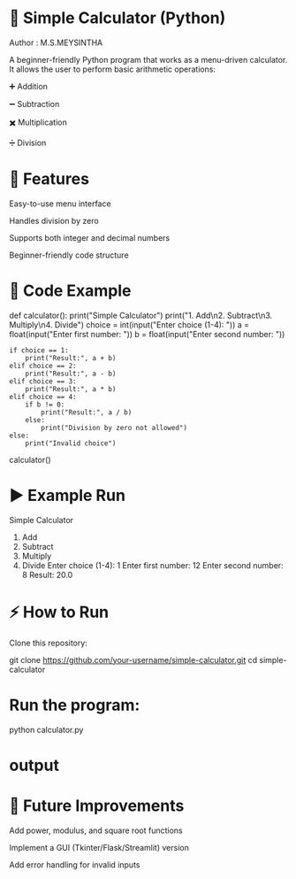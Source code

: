 # 🧮 Simple Calculator (Python)

Author : M.S.MEYSINTHA

A beginner-friendly Python program that works as a menu-driven calculator.
It allows the user to perform basic arithmetic operations:

➕ Addition

➖ Subtraction

✖️ Multiplication

➗ Division

# 📂 Features

Easy-to-use menu interface

Handles division by zero

Supports both integer and decimal numbers

Beginner-friendly code structure

# 📜 Code Example
def calculator():
    print("Simple Calculator")
    print("1. Add\n2. Subtract\n3. Multiply\n4. Divide")
    choice = int(input("Enter choice (1-4): "))
    a = float(input("Enter first number: "))
    b = float(input("Enter second number: "))

    if choice == 1:
        print("Result:", a + b)
    elif choice == 2:
        print("Result:", a - b)
    elif choice == 3:
        print("Result:", a * b)
    elif choice == 4:
        if b != 0:
            print("Result:", a / b)
        else:
            print("Division by zero not allowed")
    else:
        print("Invalid choice")

calculator()

# ▶️ Example Run
Simple Calculator
1. Add
2. Subtract
3. Multiply
4. Divide
Enter choice (1-4): 1
Enter first number: 12
Enter second number: 8
Result: 20.0

# ⚡ How to Run

Clone this repository:

git clone https://github.com/your-username/simple-calculator.git
cd simple-calculator


# Run the program:

python calculator.py

# output



# 📌 Future Improvements

Add power, modulus, and square root functions

Implement a GUI (Tkinter/Flask/Streamlit) version

Add error handling for invalid inputs
